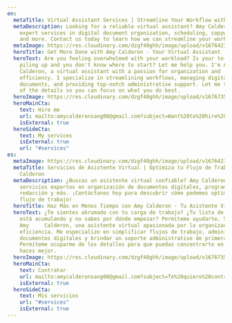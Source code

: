 ```yaml
---
en:
  metaTitle: Virtual Assistant Services | Streamline Your Workflow with Amy Calderon
  metaDescription: Looking for a reliable virtual assistant? Amy Calderon offers
    expert services in digital document organization, scheduling, copywriting
    and more. Contact us today to learn how we can streamline your workflow!
  metaImage: https://res.cloudinary.com/dzgf40ghh/image/upload/v1676423596/WhatsApp_Image_2023-02-02_at_9.57.36_AM_lufbtn.jpg
  heroTitle: Get More Done with Amy Calderon - Your Virtual Assistant
  heroText: Are you feeling overwhelmed with your workload? Is your to-do list
    piling up and you don't know where to start? Let me help you. I'm Amy
    Calderon, a virtual assistant with a passion for organization and
    efficiency. I specialize in streamlining workflows, managing digital
    documents, and providing top-notch administrative support. Let me take care
    of the details so you can focus on what you do best.
  heroImage: https://res.cloudinary.com/dzgf40ghh/image/upload/v1676735460/pexels-polina-zimmerman-3747447_vjcfio.jpg
  heroMainCta:
    text: Hire me
    url: mailto:amycalderonsang08@gmail.com?subject=Want%20to%20hire%20you
    isExternal: true
  heroSideCta:
    text: My services
    isExternal: true
    url: "#services"
es:
  metaImage: https://res.cloudinary.com/dzgf40ghh/image/upload/v1676423596/WhatsApp_Image_2023-02-02_at_9.57.36_AM_lufbtn.jpg
  metaTitle: Servicios de Asistente Virtual | Optimiza tu Flujo de Trabajo con Amy
    Calderon
  metaDescription: ¿Buscas un asistente virtual confiable? Amy Calderon ofrece
    servicios expertos en organización de documentos digitales, programación,
    redacción y más. ¡Contáctanos hoy para descubrir cómo podemos optimizar tu
    flujo de trabajo!
  heroTitle: Haz Más en Menos Tiempo con Amy Calderon - Tu Asistente Virtual
  heroText: ¿Te sientes abrumado con tu carga de trabajo? ¿Tu lista de tareas se
    está acumulando y no sabes por dónde empezar? Permíteme ayudarte. Soy
    Amy     Calderon, una asistente virtual apasionada por la organización y la
    eficiencia. Me especializo en simplificar flujos de trabajo, administrar
    documentos digitales y brindar un soporte administrativo de primera calidad.
    Permíteme ocuparme de los detalles para que puedas concentrarte en lo que
    haces mejor.
  heroImage: https://res.cloudinary.com/dzgf40ghh/image/upload/v1676735460/pexels-polina-zimmerman-3747447_vjcfio.jpg
  heroMainCta:
    text: Contratar
    url: mailto:amycalderonsang08@gmail.com?subject=Te%20quiero%20contratar
    isExternal: true
  heroSideCta:
    text: Mis servicios
    url: "#services"
    isExternal: true
---
```

